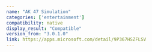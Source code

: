 ```yaml
---
name: "AK 47 Simulation"
categories: ['entertainment']
compatibility: native
display_result: "Compatible"
version_from: "3.0.1.0"
link: https://apps.microsoft.com/detail/9P367HSZFLSV
---
```

